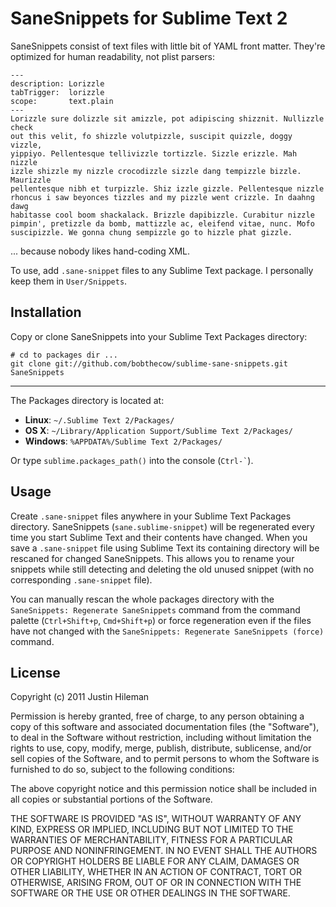 SaneSnippets for Sublime Text 2
===============================

SaneSnippets consist of text files with little bit of YAML front matter. They're
optimized for human readability, not plist parsers:

    ---
    description: Lorizzle
    tabTrigger:  lorizzle
    scope:       text.plain
    ---
    Lorizzle sure dolizzle sit amizzle, pot adipiscing shizznit. Nullizzle check
    out this velit, fo shizzle volutpizzle, suscipit quizzle, doggy vizzle,
    yippiyo. Pellentesque tellivizzle tortizzle. Sizzle erizzle. Mah nizzle
    izzle shizzle my nizzle crocodizzle sizzle dang tempizzle bizzle. Maurizzle
    pellentesque nibh et turpizzle. Shiz izzle gizzle. Pellentesque nizzle
    rhoncus i saw beyonces tizzles and my pizzle went crizzle. In daahng dawg
    habitasse cool boom shackalack. Brizzle dapibizzle. Curabitur nizzle
    pimpin', pretizzle da bomb, mattizzle ac, eleifend vitae, nunc. Mofo
    suscipizzle. We gonna chung sempizzle go to hizzle phat gizzle.


... because nobody likes hand-coding XML.

To use, add `.sane-snippet` files to any Sublime Text package. I personally keep
them in `User/Snippets`.


Installation
------------

Copy or clone SaneSnippets into your Sublime Text Packages directory:

    # cd to packages dir ...
    git clone git://github.com/bobthecow/sublime-sane-snippets.git SaneSnippets

----

The Packages directory is located at:

 * **Linux**:   `~/.Sublime Text 2/Packages/`
 * **OS X**:    `~/Library/Application Support/Sublime Text 2/Packages/`
 * **Windows**: `%APPDATA%/Sublime Text 2/Packages/`

Or type `sublime.packages_path()` into the console (`` Ctrl-` ``).

Usage
-----

Create `.sane-snippet` files anywhere in your Sublime Text Packages directory.
SaneSnippets (`sane.sublime-snippet`) will be regenerated every time you start
Sublime Text and their contents have changed. When you save a `.sane-snippet`
file using Sublime Text its containing directory will be rescaned for changed
SaneSnippets. This allows you to rename your snippets while still detecting and
deleting the old unused snippet (with no corresponding `.sane-snippet` file).

You can manually rescan the whole packages directory with the
`SaneSnippets: Regenerate SaneSnippets` command from the command palette
(`Ctrl+Shift+p`, `Cmd+Shift+p`) or force regeneration even if the files have not
changed with the `SaneSnippets: Regenerate SaneSnippets (force)` command.


License
-------

Copyright (c) 2011 Justin Hileman

Permission is hereby granted, free of charge, to any person obtaining a copy of
this software and associated documentation files (the "Software"), to deal in
the Software without restriction, including without limitation the rights to
use, copy, modify, merge, publish, distribute, sublicense, and/or sell copies of
the Software, and to permit persons to whom the Software is furnished to do so,
subject to the following conditions:

The above copyright notice and this permission notice shall be included in all
copies or substantial portions of the Software.

THE SOFTWARE IS PROVIDED "AS IS", WITHOUT WARRANTY OF ANY KIND, EXPRESS OR
IMPLIED, INCLUDING BUT NOT LIMITED TO THE WARRANTIES OF MERCHANTABILITY, FITNESS
FOR A PARTICULAR PURPOSE AND NONINFRINGEMENT. IN NO EVENT SHALL THE AUTHORS OR
COPYRIGHT HOLDERS BE LIABLE FOR ANY CLAIM, DAMAGES OR OTHER LIABILITY, WHETHER
IN AN ACTION OF CONTRACT, TORT OR OTHERWISE, ARISING FROM, OUT OF OR IN
CONNECTION WITH THE SOFTWARE OR THE USE OR OTHER DEALINGS IN THE SOFTWARE.
